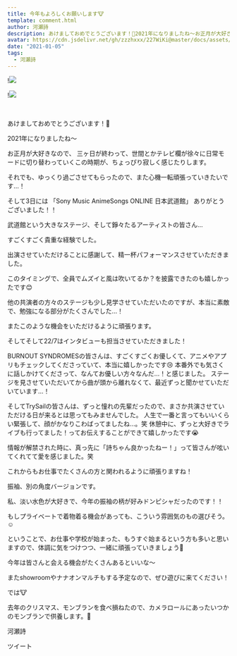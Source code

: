 ```yaml
---
title: 今年もよろしくお願いします🐮
template: comment.html
author: 河瀬詩
description: あけましておめでとうございます！🎍2021年になりましたね〜お正月が大好きなので、三ヶ日が終わって、世間とかテレビ欄が徐々に日常モードに切り替わっていくこの時期が、ちょっぴり寂しく感じ...
avatar: https://cdn.jsdelivr.net/gh/zzzhxxx/227WiKi@master/docs/assets/photo/avatar/uta.jpg
date: "2021-01-05"
tags:
  - 河瀬詩
---
```


!![](https://cdn.jsdelivr.net/gh/227WiKi/227WiKi-image@master/blog-image/uta-2021-01-05_1.jpg)

!![](https://cdn.jsdelivr.net/gh/227WiKi/227WiKi-image@master/blog-image/uta-2021-01-05_2.jpg)



  ﻿

あけましておめでとうございます！🎍

2021年になりましたね〜


お正月が大好きなので、
三ヶ日が終わって、世間とかテレビ欄が徐々に日常モードに切り替わっていくこの時期が、ちょっぴり寂しく感じたりします。


それでも、ゆっくり過ごさせてもらったので、また心機一転頑張っていきたいです…！







そして3日には
「Sony Music AnimeSongs ONLINE 日本武道館」
ありがとうございました！！


武道館という大きなステージ、そして錚々たるアーティストの皆さん…

すごくすごく貴重な経験でした。


出演させていただけることに感謝して、精一杯パフォーマンスさせていただきました。

このタイミングで、全員でムズイと風は吹いてるか？を披露できたのも嬉しかったです😊



他の共演者の方々のステージも少し見学させていただいたのですが、本当に素敵で、勉強になる部分がたくさんでした…！


またこのような機会をいただけるように頑張ります。







そしてそして22/7はインタビューも担当させていただきました！


BURNOUT SYNDROMESの皆さんは、すごくすごくお優しくて、アニメやアプリもチェックしてくださっていて、本当に嬉しかったです😢
本番外でも気さくに話しかけてくださって、なんてお優しい方々なんだ…！と感じました。
ステージを見させていただいてから曲が頭から離れなくて、最近ずっと聞かせていただいています…！



そしてTrySailの皆さんは、ずっと憧れの先輩だったので、まさか共演させていただける日が来るとは思ってもみませんでした。
人生で一番と言ってもいいくらい緊張して、顔がかなりこわばってましたね…。笑
休憩中に、ずっと大好きでライブも行ってました！ってお伝えすることができて嬉しかったです😭




情報が解禁された時に、真っ先に「詩ちゃん良かったねー！」って皆さんが呟いてくれてて愛を感じました。笑



これからもお仕事でたくさんの方と関われるように頑張りますね！








振袖、別の角度バージョンです。


私、淡い水色が大好きで、今年の振袖の柄が好みドンピシャだったのです！！


もしプライベートで着物着る機会があっても、こういう雰囲気のもの選びそう。☺️









ということで、お仕事や学校が始まった、もうすぐ始まるという方も多いと思いますので、体調に気をつけつつ、一緒に頑張っていきましょう🧸



今年は皆さんと会える機会がたくさんあるといいな〜



またshowroomやナナオンマルチもする予定なので、ぜひ遊びに来てください！





では🐮









去年のクリスマス、モンブランを食べ損ねたので、カメラロールにあったいつかのモンブランで供養します。🎅









河瀬詩


ツイート



